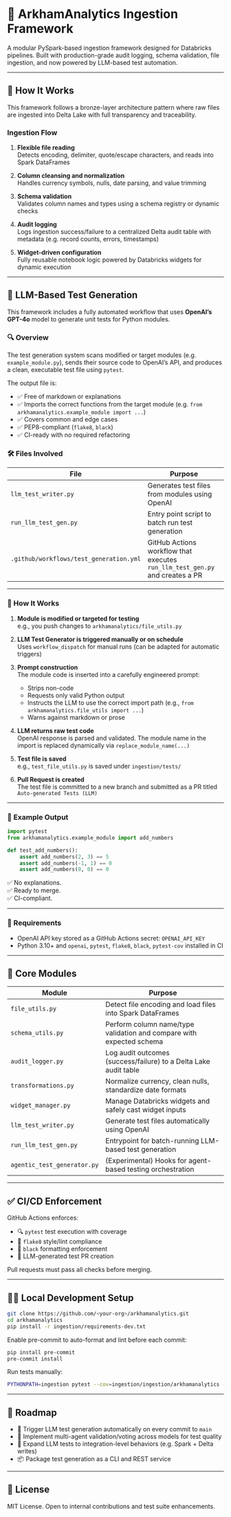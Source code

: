 # 🧠 ArkhamAnalytics Ingestion Framework

A modular PySpark-based ingestion framework designed for Databricks pipelines. Built with production-grade audit logging, schema validation, file ingestion, and now powered by LLM-based test automation.

---

## 🚀 How It Works

This framework follows a bronze-layer architecture pattern where raw files are ingested into Delta Lake with full transparency and traceability.

### Ingestion Flow

1. **Flexible file reading**  
   Detects encoding, delimiter, quote/escape characters, and reads into Spark DataFrames

2. **Column cleansing and normalization**  
   Handles currency symbols, nulls, date parsing, and value trimming

3. **Schema validation**  
   Validates column names and types using a schema registry or dynamic checks

4. **Audit logging**  
   Logs ingestion success/failure to a centralized Delta audit table with metadata (e.g. record counts, errors, timestamps)

5. **Widget-driven configuration**  
   Fully reusable notebook logic powered by Databricks widgets for dynamic execution

---

## 🧠 LLM-Based Test Generation

This framework includes a fully automated workflow that uses **OpenAI’s GPT-4o** model to generate unit tests for Python modules.

### 🔍 Overview

The test generation system scans modified or target modules (e.g. `example_module.py`), sends their source code to OpenAI’s API, and produces a clean, executable test file using `pytest`. 

The output file is:

- ✅ Free of markdown or explanations
- ✅ Imports the correct functions from the target module (e.g. `from arkhamanalytics.example_module import ...`)
- ✅ Covers common and edge cases
- ✅ PEP8-compliant (`flake8`, `black`)
- ✅ CI-ready with no required refactoring

### 🛠️ Files Involved

| File | Purpose |
|------|---------|
| `llm_test_writer.py` | Generates test files from modules using OpenAI |
| `run_llm_test_gen.py` | Entry point script to batch run test generation |
| `.github/workflows/test_generation.yml` | GitHub Actions workflow that executes `run_llm_test_gen.py` and creates a PR |

---

### 🧪 How It Works

1. **Module is modified or targeted for testing**  
   e.g., you push changes to `arkhamanalytics/file_utils.py`

2. **LLM Test Generator is triggered manually or on schedule**  
   Uses `workflow_dispatch` for manual runs (can be adapted for automatic triggers)

3. **Prompt construction**  
   The module code is inserted into a carefully engineered prompt:
   - Strips non-code
   - Requests only valid Python output
   - Instructs the LLM to use the correct import path (e.g., `from arkhamanalytics.file_utils import ...`)
   - Warns against markdown or prose

4. **LLM returns raw test code**  
   OpenAI response is parsed and validated. The module name in the import is replaced dynamically via `replace_module_name(...)`

5. **Test file is saved**  
   e.g., `test_file_utils.py` is saved under `ingestion/tests/`

6. **Pull Request is created**  
   The test file is committed to a new branch and submitted as a PR titled `Auto-generated Tests (LLM)`

---

### 🧩 Example Output

```python
import pytest
from arkhamanalytics.example_module import add_numbers

def test_add_numbers():
    assert add_numbers(2, 3) == 5
    assert add_numbers(-1, 1) == 0
    assert add_numbers(0, 0) == 0
```

✅ No explanations.  
✅ Ready to merge.  
✅ CI-compliant.

---

### 🔐 Requirements

- OpenAI API key stored as a GitHub Actions secret: `OPENAI_API_KEY`
- Python 3.10+ and `openai`, `pytest`, `flake8`, `black`, `pytest-cov` installed in CI

---

## 🔧 Core Modules

| Module                  | Purpose |
|--------------------------|---------|
| `file_utils.py`          | Detect file encoding and load files into Spark DataFrames |
| `schema_utils.py`        | Perform column name/type validation and compare with expected schema |
| `audit_logger.py`        | Log audit outcomes (success/failure) to a Delta Lake audit table |
| `transformations.py`     | Normalize currency, clean nulls, standardize date formats |
| `widget_manager.py`      | Manage Databricks widgets and safely cast widget inputs |
| `llm_test_writer.py`     | Generate test files automatically using OpenAI |
| `run_llm_test_gen.py`    | Entrypoint for batch-running LLM-based test generation |
| `agentic_test_generator.py` | (Experimental) Hooks for agent-based testing orchestration |

---

## ✅ CI/CD Enforcement

GitHub Actions enforces:

- 🔍 `pytest` test execution with coverage  
- 🎯 `flake8` style/lint compliance  
- 🎨 `black` formatting enforcement  
- 🧠 LLM-generated test PR creation

Pull requests must pass all checks before merging.

---

## 🧑‍💻 Local Development Setup

```bash
git clone https://github.com/<your-org>/arkhamanalytics.git
cd arkhamanalytics
pip install -r ingestion/requirements-dev.txt
```

Enable pre-commit to auto-format and lint before each commit:

```bash
pip install pre-commit
pre-commit install
```

Run tests manually:

```bash
PYTHONPATH=ingestion pytest --cov=ingestion/ingestion/arkhamanalytics --cov-report=term-missing
```

---

## 🧭 Roadmap

- 🔄 Trigger LLM test generation automatically on every commit to `main`
- 🧠 Implement multi-agent validation/voting across models for test quality
- 🧪 Expand LLM tests to integration-level behaviors (e.g. Spark + Delta writes)
- 📦 Package test generation as a CLI and REST service

---

## 📜 License

MIT License. Open to internal contributions and test suite enhancements.
